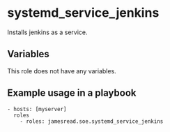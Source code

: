 # systemd_service_jenkins

Installs jenkins as a service.
## Variables
This role does not have any variables.


## Example usage in a playbook

```
- hosts: [myserver]
  roles
    - roles: jamesread.soe.systemd_service_jenkins
```
